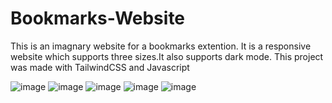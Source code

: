 # Bookmarks-Website
This is an imagnary website for a bookmarks extention. It is a responsive website which supports three sizes.It also supports dark mode.
This project was made with TailwindCSS and Javascript

![image](https://user-images.githubusercontent.com/87174561/160288244-a4228757-d38c-4d22-a98a-83eaa1c643f3.png)
![image](https://user-images.githubusercontent.com/87174561/160288302-7df7536c-1eed-4cc8-9653-1f06eea21981.png)
![image](https://user-images.githubusercontent.com/87174561/160288305-1a21f98b-b549-43ba-82b6-d3a6737dc40c.png)
![image](https://user-images.githubusercontent.com/87174561/160288308-bbaea468-09c3-4d9d-8949-f31780ecf00c.png)
![image](https://user-images.githubusercontent.com/87174561/160288309-1b49c426-0c04-4045-9baa-8020674d3971.png)
